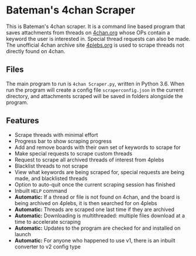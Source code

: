 # Bateman's 4chan Scraper

This is Bateman's 4chan scraper. It is a command line based program that saves attachments from threads on [4chan.org](https://www.4chan.org) whose OPs contain a keyword the user is interested in. Special thread requests can also be made. The unofficial 4chan archive site [4plebs.org](https://www.4plebs.org) is used to scrape threads not directly found on 4chan.

## Files

The main program to run is `4chan Scraper.py`, written in Python 3.6. When run the program will create a config file `scraperconfig.json` in the current directory, and attachments scraped will be saved in folders alongside the program.

## Features

- Scrape threads with minimal effort
- Progress bar to show scraping progress
- Add and remove boards with their own set of keywords to scrape for
- Make special requests to scrape custom threads
- Request to scrape all archived threads of interest from 4plebs
- Blacklist threads to not scrape
- View what keywords are being scraped for, special requests are being made, and blacklisted threads
- Option to auto-quit once the current scraping session has finished
- Inbuilt `HELP` command
- **Automatic:** If a thread or file is not found on 4chan, and the board is being archived on 4plebs, it is then searched for on 4plebs
- **Automatic:** Threads are scraped one last time if they are archived
- **Automatic:** Downloading is multithreaded: multiple files download at a time to accelerate scraping
- **Automatic:** Updates to the program are checked for and installed on launch
- **Automatic:** For anyone who happened to use v1, there is an inbuilt converter to v2 config type
